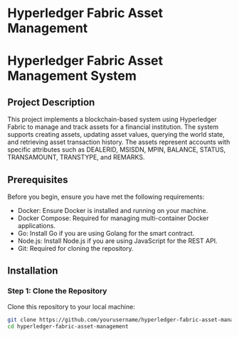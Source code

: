 # Hyperledger Fabric Asset Management

# Hyperledger Fabric Asset Management System
## Project Description
This project implements a blockchain-based system using Hyperledger Fabric to manage and track assets for a financial institution. The system supports creating assets, updating asset values, querying the world state, and retrieving asset transaction history. The assets represent accounts with specific attributes such as DEALERID, MSISDN, MPIN, BALANCE, STATUS, TRANSAMOUNT, TRANSTYPE, and REMARKS.

## Prerequisites
Before you begin, ensure you have met the following requirements:
- Docker: Ensure Docker is installed and running on your machine.
- Docker Compose: Required for managing multi-container Docker applications.
- Go: Install Go if you are using Golang for the smart contract.
- Node.js: Install Node.js if you are using JavaScript for the REST API.
- Git: Required for cloning the repository.

## Installation

### Step 1: Clone the Repository
Clone this repository to your local machine:
```bash
git clone https://github.com/yourusername/hyperledger-fabric-asset-management.git
cd hyperledger-fabric-asset-management

